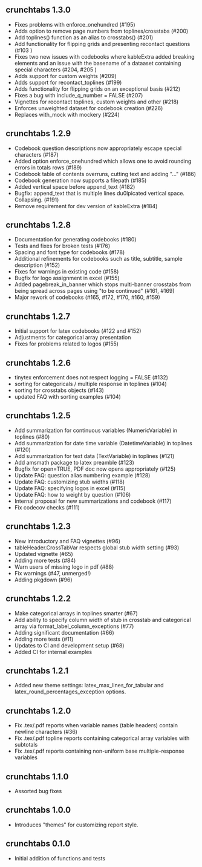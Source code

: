 ## crunchtabs 1.3.0

- Fixes problems with enforce_onehundred (#195)
- Adds option to remove page numbers from toplines/crosstabs (#200)
- Add toplines() function as an alias to crosstabs() (#201)
- Add functionality for flipping grids and presenting recontact questions (#103 )
- Fixes two new issues with codebooks where kableExtra added breaking elements and an issue with the basename of a dataaset containing special characters (#204, #205 )
- Adds support for custom weights (#209)
- Adds support for recontact_toplines (#199)
- Adds functionality for flipping grids on an exceptional basis (#212)
- Fixes a bug with include_q_number = FALSE (#207)
- Vignettes for recontact toplines, custom weights and other (#218)
- Enforces unweighted dataset for codebook creation (#226)
- Replaces with_mock with mockery (#224)

## crunchtabs 1.2.9

- Codebook question descriptions now appropriately escape special characters (#187)
- Added option enforce_onehundred which allows one to avoid rounding errors in totals rows (#189)
- Codebook table of contents overruns, cutting text and adding "..." (#186)
- Codebook generation now supports a filepath (#185)
- Added vertical space before append_text (#182)
- Bugfix: append_text that is multiple lines du0lpicated vertical space. Collapsing. (#191)
- Remove requirement for dev version of kableExtra (#184)

## crunchtabs 1.2.8

- Documentation for generating codebooks (#180)
- Tests and fixes for broken tests (#176)
- Spacing and font type for codebooks (#178)
- Additional refinements for codebooks such as title, subtitle, sample description (#152)
- Fixes for warnings in existing code (#158)
- Bugfix for logo assignment in excel (#155)
- Added pagebreak_in_banner which stops multi-banner crosstabs from being spread across pages using "to be continued" (#161, #169)
- Major rework of codebooks (#165, #172, #170, #160, #159)

## crunchtabs 1.2.7

- Initial support for latex codebooks (#122 and #152)
- Adjustments for categorical array presentation
- Fixes for problems related to logos (#155)

## crunchtabs 1.2.6
 
- tinytex enforcement does not respect logging = FALSE (#132)
- sorting for categoricals / multiple response in toplines (#104)
- sorting for crosstabs objects (#143)
- updated FAQ with sorting examples (#104)

## crunchtabs 1.2.5

* Add summarization for continuous variables (NumericVariable) in toplines (#80)
* Add summarization for date time variable (DatetimeVariable) in toplines (#120)
* Add summarization for text data (TextVariable) in toplines (#121)
* Add amsmath package to latex preamble (#123)
* Bugfix for open=TRUE, PDF doc now opens appropriately (#125)
* Update FAQ: question alias numbering example (#128)
* Update FAQ: customizing stub widths (#118)
* Update FAQ: specifying logos in excel (#115)
* Update FAQ: how to weight by question (#106)
* Internal proposal for new summarizations and codebook (#117)
* Fix codecov checks (#111)

## crunchtabs 1.2.3

* New introductory and FAQ vignettes (#96)
* tableHeader.CrossTabVar respects global stub width setting (#93)
* Updated vignette (#65)
* Adding more tests (#84)
* Warn users of missing logo in pdf (#88)
* Fix warnings (#47, unmerged!)
* Adding pkgdown (#96)

## crunchtabs 1.2.2

* Make categorical arrays in toplines smarter (#67)
* Add ability to specify column width of stub in crosstab and categorical array via format_label_column_exceptions (#77)
* Adding significant documentation (#66)
* Adding more tests (#11)
* Updates to CI and development setup (#68)
* Added CI for internal examples

## crunchtabs 1.2.1

* Added new theme settings: latex_max_lines_for_tabular and latex_round_percentages_exception options.

## crunchtabs 1.2.0

* Fix .tex/.pdf reports when variable names (table headers) contain newline characters (#36)
* Fix .tex/.pdf topline reports containing categorical array variables with subtotals
* Fix .tex/.pdf reports containing non-uniform base multiple-response variables

## crunchtabs 1.1.0

* Assorted bug fixes

## crunchtabs 1.0.0

* Introduces "themes" for customizing report style.

## crunchtabs 0.1.0

* Initial addition of functions and tests
